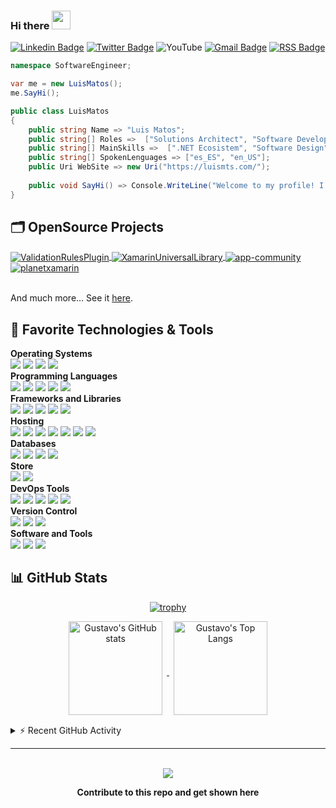 ### Hi there <img src="https://media.giphy.com/media/hvRJCLFzcasrR4ia7z/giphy.gif" width="30px">

[![Linkedin Badge](https://img.shields.io/badge/-luismatosluna-blue?style=flat&logo=Linkedin&logoColor=white&link=https://www.linkedin.com/in/luismatosluna/)](https://www.linkedin.com/in/luismatosluna/)
[![Twitter Badge](https://img.shields.io/badge/-@luismatosluna-1ca0f1?style=flat&labelColor=1ca0f1&logo=twitter&logoColor=white&link=https://twitter.com/luismatosluna)](https://twitter.com/intent/follow?original_referer=https%3A%2F%2Fgithub.com%2Fluismatosluna&screen_name=luismatosluna)
![YouTube](https://img.shields.io/badge/luismatosluna-%23FF0000.svg?style=flat&logo=YouTube&logoColor=white)
[![Gmail Badge](https://img.shields.io/badge/-luismatosluna-c14438?style=flat&logo=Gmail&logoColor=white&link=mailto:luismatosluna@gmail.com)](mailto:luismatosluna@gmail.com)
[![RSS Badge](https://img.shields.io/badge/RSS-FFA500?style=flat&logo=rss&logoColor=white)](https://luismts.com/feed/)

```c#
namespace SoftwareEngineer;

var me = new LuisMatos();
me.SayHi();

public class LuisMatos
{
    public string Name => "Luis Matos";
    public string[] Roles =>  ["Solutions Architect", "Software Developer", "Product Manager"];
    public string[] MainSkills =>  [".NET Ecosistem", "Software Design", "UI/UX", "Management"];
    public string[] SpokenLenguages => ["es_ES", "en_US"];
    public Uri WebSite => new Uri("https://luismts.com/");
    
    public void SayHi() => Console.WriteLine("Welcome to my profile! I'm a software engineer passionate about software design.");
}

```

## 🗂️ OpenSource Projects

<a href="https://github.com/luismts/ValidationRulesPlugin">
  <img align="center" src="https://github-readme-stats.vercel.app/api/pin/?username=luismts&repo=ValidationRulesPlugin&show_icons=true" alt="ValidationRulesPlugin" />
</a>

<a href="https://github.com/xamarinuniverse/XamarinUniversalLibrary">
  <img align="center" src="https://github-readme-stats.vercel.app/api/pin/?username=xamarinuniverse&repo=XamarinUniversalLibrary&show_icons=true" alt="XamarinUniversalLibrary" />
</a>

<a href="https://github.com/lacomarcaDO/app-community">
  <img align="center" src="https://github-readme-stats.vercel.app/api/pin/?username=lacomarcaDO&repo=app-community&show_icons=true" alt="app-community" />
</a>

<a href="https://github.com/planetxamarin/planetxamarin">
  <img align="center" src="https://github-readme-stats.vercel.app/api/pin/?username=planetxamarin&repo=planetxamarin&show_icons=true" alt="planetxamarin" />
</a>
<br/><br/>

And much more... See it [here](https://github.com/luismts?tab=repositories).

## 🔧 Favorite Technologies & Tools

**Operating Systems**<br>
![](https://img.shields.io/badge/-Linux-informational?style=flat&logo=linux&logoColor=white&color=FCC624)
![](https://img.shields.io/badge/-Arch_Linux-informational?style=flat&logo=arch-linux&logoColor=white&color=1793D1)
![](https://img.shields.io/badge/-Windows-informational?style=flat&logo=windows&logoColor=white&color=0078D6)
![](https://img.shields.io/badge/-MacOS-informational?style=flat&logo=macos&logoColor=white&color=000000)
<br>
**Programming Languages**<br>
![](https://img.shields.io/badge/-Csharp-informational?style=flat&logo=csharp&logoColor=white&color=4EAA25)
![](https://img.shields.io/badge/-JavaScript-informational?style=flat&logo=javascript&logoColor=white&color=F7DF1E)
![](https://img.shields.io/badge/-PHP-informational?style=flat&logo=php&logoColor=white&color=474A8A)
![](https://img.shields.io/badge/Solidity-%23363636.svg?style=flat&logo=solidity&logoColor=white)
![](https://img.shields.io/badge/-Markdown-informational?style=flat&logo=markdown&logoColor=white&color=000000)
<br>
**Frameworks and Libraries**<br>
![](https://img.shields.io/badge/.NET-5C2D91?style=flat&logo=.net&logoColor=white)
![](https://img.shields.io/badge/Xamarin-3199DC?style=flat&logo=xamarin&logoColor=white)
![](https://img.shields.io/badge/CodeIgniter-%23EF4223.svg?style=flat&logo=codeIgniter&logoColor=white)
![](https://img.shields.io/badge/-Material-informational?style=flat&logo=material-design&logoColor=white&color=757575)
![](https://img.shields.io/badge/WordPress-%23117AC9.svg?style=flat&logo=WordPress&logoColor=white)
<br>
**Hosting**<br>
![](https://img.shields.io/badge/azure-%230072C6.svg?style=flat&logo=azure-devops&logoColor=white)
![](https://img.shields.io/badge/-Google_Cloud_Platform-informational?style=flat&logo=google-cloud&logoColor=white&color=2496ED)
![](https://img.shields.io/badge/-AWS-informational?style=flat&logo=amazon-aws&logoColor=white&color=232F3E)
![](https://img.shields.io/badge/-OVH-informational?style=flat&logo=ovh&logoColor=white&color=123F6D)
![](https://img.shields.io/badge/DigitalOcean-%230167ff.svg?style=flat&logo=digitalOcean&logoColor=white)
![](https://img.shields.io/badge/firebase-%23039BE5.svg?style=flat&logo=firebase)
![](https://img.shields.io/badge/-Github_Pages-informational?style=flat&logo=github&logoColor=white&color=222222)
<br>
**Databases**<br>
![](https://img.shields.io/badge/Microsoft%20SQL%20Sever-CC2927?style=flat&logo=microsoft%20sql%20server&logoColor=white)
![](https://img.shields.io/badge/mysql-%2300f.svg?style=flat&logo=mysql&logoColor=white)
![](https://img.shields.io/badge/Realm-39477F?style=flat&logo=realm&logoColor=white)
![](https://img.shields.io/badge/sqlite-%2307405e.svg?style=flat&logo=sqlite&logoColor=white)
<br>
**Store**<br>
![](https://img.shields.io/badge/App_Store-0D96F6?style=flat&logo=app-store&logoColor=white)
![](https://img.shields.io/badge/Google_Play-414141?style=flat&logo=google-play&logoColor=white)
<br>
**DevOps Tools**<br>
![](https://img.shields.io/badge/-Azure_DevOps-informational?style=flat&logo=azure&color=2496ED)
![](https://img.shields.io/badge/-App_Center-informational?style=flat&logo=azure&color=cb2e63)
![](https://img.shields.io/badge/-Gitlab-informational?style=flat&logo=gitlab&color=FCA121)
![](https://img.shields.io/badge/-Docker-informational?style=flat&logo=docker&logoColor=white&color=2496ED)
![](https://img.shields.io/badge/-Github_Actions-informational?style=flat&logo=github-actions&logoColor=white&color=2088FF)
<br>
**Version Control**<br>
![](https://img.shields.io/badge/-Git-informational?style=flat&logo=git&logoColor=white&color=F05032)
![](https://img.shields.io/badge/bitbucket-%230047B3.svg?style=flat&logo=bitbucket&logoColor=white)
![](https://img.shields.io/badge/github-%23121011.svg?style=flat&logo=github&logoColor=white)
<br>
**Software and Tools**<br>
![](https://img.shields.io/badge/Visual%20Studio-5C2D91.svg?style=flate&logo=visual-studio&logoColor=white)
![](https://img.shields.io/badge/-VS_Code-informational?style=flat&logo=visual-studio-code&logoColor=white&color=007ACC)
![](https://img.shields.io/badge/Xcode-007ACC?style=flat&logo=Xcode&logoColor=white)

## 📊 GitHub Stats

<div align="center">

  [![trophy](https://github-profile-trophy.vercel.app/?username=luismts&theme=flat&&column=4&margin-w=15&margin-h=15)](https://github.com/ryo-ma/github-profile-trophy)

</div>

<div align="center">
  <a href="https://github.com/anuraghazra/github-readme-stats">
    <img align="center" height="150px" style="margin:0px 7px 15px 7px;" src="https://github-readme-stats.vercel.app/api?username=luismts&count_private=true&show_icons=true&include_all_commits=true" alt="Gustavo's GitHub stats" />
  </a>

  <a href="https://github.com/anuraghazra/github-readme-stats">
    <img align="center" height="150px" style="margin:0px 7px 15px 7px;" src="https://github-readme-stats.vercel.app/api/top-langs/?username=luismts&layout=compact&langs_count=8" alt="Gustavo's Top Langs" />
  </a>
</div>

<details>
  <summary>⚡ Recent GitHub Activity</summary>
<div>
<a href="https://github.com/ashutosh00710/github-readme-activity-graph"><img style="margin:15px 7px 15px 7px;" src="https://denvercoder1-activity-graph.herokuapp.com/graph/?username=luismts&bg_color=1F222E&color=F8D866&line=F85D7F&point=FFFFFF&hide_border=true" alt="luismts's Activity Graph" /></a>
</div>
    
<!--START_SECTION:activity-->

<!--END_SECTION:activity-->
    
</details>

---

<div align="center">
<!--
![visitors](https://visitor-badge.laobi.icu/badge?page_id=luismts.luismts)
[![Linting](https://github.com/luismts/luismts/actions/workflows/lint.yaml/badge.svg)](https://github.com/luismts/luismts/actions/workflows/lint.yaml)
[![Spellcheck](https://github.com/luismts/luismts/actions/workflows/spellcheck.yaml/badge.svg)](https://github.com/luismts/luismts/actions/workflows/spellcheck.yaml)
[![GitHub Activity](https://github.com/luismts/luismts/actions/workflows/update-activity.yaml/badge.svg)](https://github.com/luismts/luismts/actions/workflows/update-activity.yaml)
-->
<br>

<a href = "https://github.com/luismts/luismts/graphs/contributors">
<img src = "https://contrib.rocks/image?repo=luismts/luismts"/>
</a>

**Contribute to this repo and get shown here**

</div>

